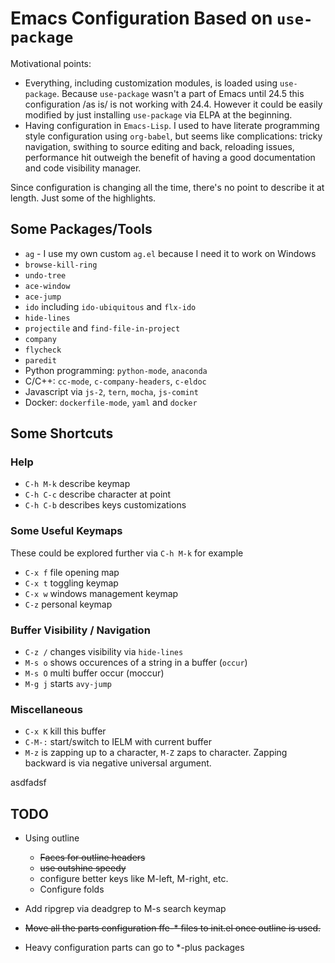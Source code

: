 # Emacs Configuration Based on `use-package` #

Motivational points:
  * Everything, including customization modules, is loaded using `use-package`. Because `use-package` wasn't a part of Emacs until 24.5 this configuration /as is/ is not working with 24.4. However it could be easily modified by just installing `use-package` via ELPA at the beginning.
  * Having configuration in `Emacs-Lisp`. I used to have literate programming style configuration using `org-babel`, but seems like complications: tricky navigation, swithing to source editing and back, reloading issues, performance hit outweigh the benefit of having a good documentation and code visibility manager. 

Since configuration is changing all the time, there's no point to describe it at length. Just some of the highlights.

## Some Packages/Tools ##

  * `ag` - I use my own custom `ag.el` because I need it to work on Windows
  * `browse-kill-ring`
  * `undo-tree`
  * `ace-window`
  * `ace-jump`
  * `ido` including `ido-ubiquitous` and `flx-ido`
  * `hide-lines`
  * `projectile` and `find-file-in-project`
  * `company`
  * `flycheck`
  * `paredit`
  * Python programming: `python-mode`, `anaconda`
  * C/C++: `cc-mode`, `c-company-headers`, `c-eldoc`
  * Javascript via `js-2`, `tern`, `mocha`, `js-comint`
  * Docker: `dockerfile-mode`, `yaml` and `docker`

## Some Shortcuts ##

### Help  ###

  * `C-h M-k` describe keymap
  * `C-h C-c` describe character at point
  * `C-h C-b` describes keys customizations

### Some Useful Keymaps ###

These could be explored further via `C-h M-k` for example

  * `C-x f` file opening map
  * `C-x t` toggling keymap
  * `C-x w` windows management keymap
  * `C-z` personal keymap

### Buffer Visibility / Navigation ###
  * `C-z /` changes visibility via `hide-lines`
  * `M-s o` shows occurences of a string in a buffer (`occur`)
  * `M-s O` multi buffer occur (moccur)
  * `M-g j` starts `avy-jump`

### Miscellaneous  ###
  * `C-x K` kill this buffer
  * `C-M-:` start/switch to IELM with current buffer
  * `M-z` is zapping up to a character, `M-Z` zaps to character. Zapping backward is via negative universal argument.

asdfadsf

## TODO ##

* Using outline
    * ~~Faces for outline headers~~
    * ~~use outshine speedy~~
    * configure better keys like M-left, M-right, etc.
    * Configure folds
    
* Add ripgrep via deadgrep to M-s search keymap

* ~~Move all the parts configuration ffe-* files to init.el once outline is used.~~ 

* Heavy configuration parts can go to *-plus packages 
  
  

